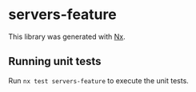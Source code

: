 # servers-feature

This library was generated with [Nx](https://nx.dev).

## Running unit tests

Run `nx test servers-feature` to execute the unit tests.
